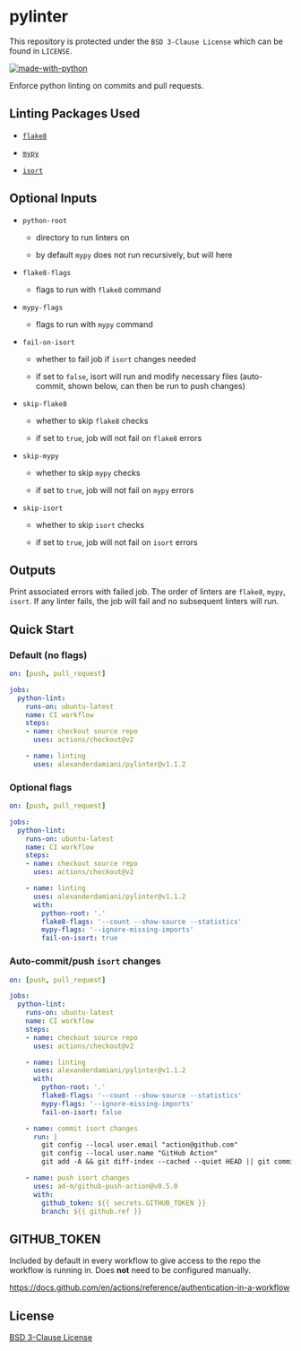 # pylinter

This repository is protected under the `BSD 3-Clause License` which can be found in `LICENSE`.

[![made-with-python](https://img.shields.io/badge/Made%20with-Python-1f425f.svg)](https://www.python)

Enforce python linting on commits and pull requests.

## Linting Packages Used

* [`flake8`](https://pypi.org/project/flake8/)

* [`mypy`](https://pypi.org/project/mypy/)

* [`isort`](https://pypi.org/project/isort/)

## Optional Inputs
* `python-root`
	* directory to run linters on

	* by default `mypy` does not run recursively, but will here

* `flake8-flags`
	* flags to run with `flake8` command

* `mypy-flags`
	* flags to run with `mypy` command

* `fail-on-isort`
	* whether to fail job if `isort` changes needed

	* if set to `false`, isort will run and modify necessary files (auto-commit, shown below, can then be run to push changes)

* `skip-flake8`
	* whether to skip `flake8` checks

	* if set to `true`, job will not fail on `flake8` errors

* `skip-mypy`
	* whether to skip `mypy` checks

	* if set to `true`, job will not fail on `mypy` errors

* `skip-isort`
	* whether to skip `isort` checks

	* if set to `true`, job will not fail on `isort` errors

## Outputs
Print associated errors with failed job. The order of linters are `flake8`, `mypy`, `isort`. If any linter fails, the job will fail and no subsequent linters will run.

## Quick Start
### Default (no flags)
```yaml
on: [push, pull_request]

jobs:
  python-lint:
    runs-on: ubuntu-latest
    name: CI workflow
    steps:
    - name: checkout source repo
      uses: actions/checkout@v2

    - name: linting
      uses: alexanderdamiani/pylinter@v1.1.2
```

### Optional flags
```yaml
on: [push, pull_request]

jobs:
  python-lint:
    runs-on: ubuntu-latest
    name: CI workflow
    steps:
    - name: checkout source repo
      uses: actions/checkout@v2

    - name: linting
      uses: alexanderdamiani/pylinter@v1.1.2
      with:
        python-root: '.'
        flake8-flags: '--count --show-source --statistics'
        mypy-flags: '--ignore-missing-imports'
        fail-on-isort: true
```
### Auto-commit/push `isort` changes
```yaml
on: [push, pull_request]

jobs:
  python-lint:
    runs-on: ubuntu-latest
    name: CI workflow
    steps:
    - name: checkout source repo
      uses: actions/checkout@v2

    - name: linting
      uses: alexanderdamiani/pylinter@v1.1.2
      with:
        python-root: '.'
        flake8-flags: '--count --show-source --statistics'
        mypy-flags: '--ignore-missing-imports'
        fail-on-isort: false

    - name: commit isort changes
      run: |
        git config --local user.email "action@github.com"
        git config --local user.name "GitHub Action"
        git add -A && git diff-index --cached --quiet HEAD || git commit -m 'isort'

    - name: push isort changes
      uses: ad-m/github-push-action@v0.5.0
      with:
        github_token: ${{ secrets.GITHUB_TOKEN }}
        branch: ${{ github.ref }}
```

## GITHUB_TOKEN
Included by default in every workflow to give access to the repo the workflow is running in. Does **not** need to be configured manually.

https://docs.github.com/en/actions/reference/authentication-in-a-workflow

## License
[BSD 3-Clause License](https://github.com/alexanderdamiani/pylinter/blob/main/LICENSE)
